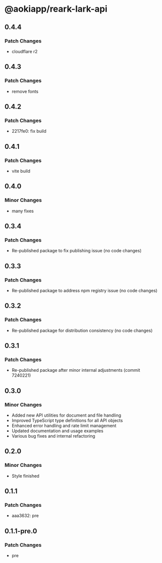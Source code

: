 # @aokiapp/reark-lark-api

## 0.4.4

### Patch Changes

- cloudflare r2

## 0.4.3

### Patch Changes

- remove fonts

## 0.4.2

### Patch Changes

- 2217fe0: fix build

## 0.4.1

### Patch Changes

- vite build

## 0.4.0

### Minor Changes

- many fixes

## 0.3.4

### Patch Changes

- Re-published package to fix publishing issue (no code changes)

## 0.3.3

### Patch Changes

- Re-published package to address npm registry issue (no code changes)

## 0.3.2

### Patch Changes

- Re-published package for distribution consistency (no code changes)

## 0.3.1

### Patch Changes

- Re-published package after minor internal adjustments (commit 7240221)

## 0.3.0

### Minor Changes

- Added new API utilities for document and file handling
- Improved TypeScript type definitions for all API objects
- Enhanced error handling and rate limit management
- Updated documentation and usage examples
- Various bug fixes and internal refactoring

## 0.2.0

### Minor Changes

- Style finished

## 0.1.1

### Patch Changes

- aaa3632: pre

## 0.1.1-pre.0

### Patch Changes

- pre
